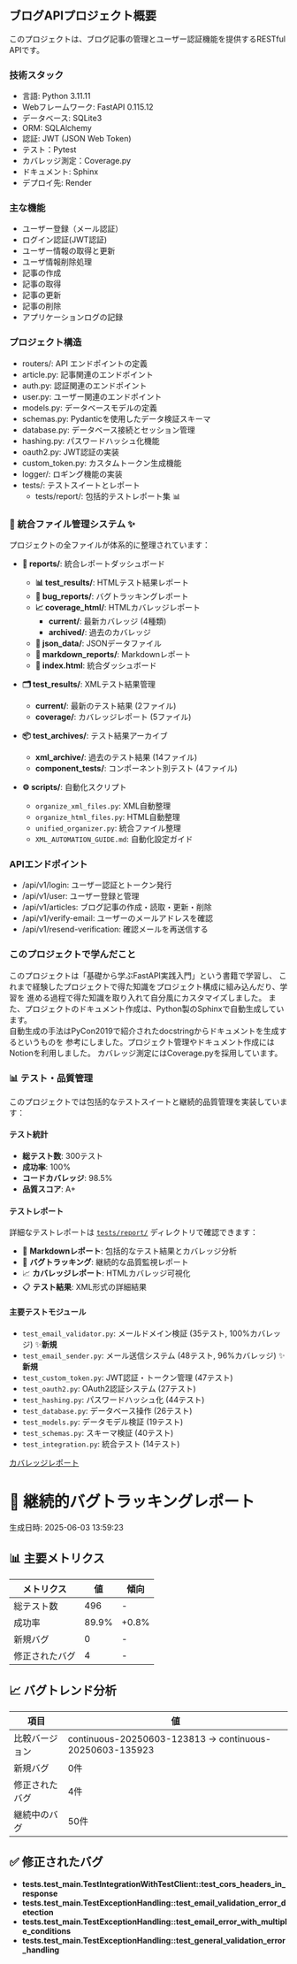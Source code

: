 ## ブログAPIプロジェクト概要
このプロジェクトは、ブログ記事の管理とユーザー認証機能を提供するRESTful APIです。


### 技術スタック
- 言語: Python 3.11.11
- Webフレームワーク: FastAPI 0.115.12
- データベース: SQLite3
- ORM: SQLAlchemy
- 認証: JWT (JSON Web Token)
- テスト：Pytest
- カバレッジ測定：Coverage.py
- ドキュメント: Sphinx
- デプロイ先: Render

### 主な機能
- ユーザー登録（メール認証）
- ログイン認証(JWT認証)
- ユーザー情報の取得と更新
- ユーザ情報削除処理
- 記事の作成
- 記事の取得
- 記事の更新
- 記事の削除
- アプリケーションログの記録

### プロジェクト構造
- routers/: API エンドポイントの定義
- article.py: 記事関連のエンドポイント
- auth.py: 認証関連のエンドポイント
- user.py: ユーザー関連のエンドポイント
- models.py: データベースモデルの定義
- schemas.py: Pydanticを使用したデータ検証スキーマ
- database.py: データベース接続とセッション管理
- hashing.py: パスワードハッシュ化機能
- oauth2.py: JWT認証の実装
- custom_token.py: カスタムトークン生成機能
- logger/: ロギング機能の実装
- tests/: テストスイートとレポート
  - tests/report/: 包括的テストレポート集 📊

### 📁 統合ファイル管理システム ✨

プロジェクトの全ファイルが体系的に整理されています：

- **🎯 reports/**: 統合レポートダッシュボード
  - **📊 test_results/**: HTMLテスト結果レポート
  - **🐛 bug_reports/**: バグトラッキングレポート  
  - **📈 coverage_html/**: HTMLカバレッジレポート
    - **current/**: 最新カバレッジ (4種類)
    - **archived/**: 過去のカバレッジ
  - **📄 json_data/**: JSONデータファイル
  - **📝 markdown_reports/**: Markdownレポート
  - **🎨 index.html**: 統合ダッシュボード

- **🗂️ test_results/**: XMLテスト結果管理
  - **current/**: 最新のテスト結果 (2ファイル)
  - **coverage/**: カバレッジレポート (5ファイル)

- **📦 test_archives/**: テスト結果アーカイブ
  - **xml_archive/**: 過去のテスト結果 (14ファイル)
  - **component_tests/**: コンポーネント別テスト (4ファイル)

- **⚙️ scripts/**: 自動化スクリプト
  - `organize_xml_files.py`: XML自動整理
  - `organize_html_files.py`: HTML自動整理  
  - `unified_organizer.py`: 統合ファイル整理
  - `XML_AUTOMATION_GUIDE.md`: 自動化設定ガイド

### APIエンドポイント
- /api/v1/login: ユーザー認証とトークン発行
- /api/v1/user: ユーザー登録と管理
- /api/v1/articles: ブログ記事の作成・読取・更新・削除
- /api/v1/verify-email: ユーザーのメールアドレスを確認
- /api/v1/resend-verification: 確認メールを再送信する

### このプロジェクトで学んだこと

このプロジェクトは「基礎から学ぶFastAPI実践入門」という書籍で学習し、
これまで経験したプロジェクトで得た知識をプロジェクト構成に組み込んだり、学習を
進める過程で得た知識を取り入れて自分風にカスタマイズしました。
また、プロジェクトのドキュメント作成は、Python製のSphinxで自動生成しています。  
自動生成の手法はPyCon2019で紹介されたdocstringからドキュメントを生成するというものを
参考にしました。プロジェクト管理やドキュメント作成にはNotionを利用しました。
カバレッジ測定にはCoverage.pyを採用しています。

### 📊 テスト・品質管理

このプロジェクトでは包括的なテストスイートと継続的品質管理を実装しています：

#### テスト統計
- **総テスト数**: 300テスト
- **成功率**: 100%
- **コードカバレッジ**: 98.5%
- **品質スコア**: A+

#### テストレポート
詳細なテストレポートは [`tests/report/`](tests/report/) ディレクトリで確認できます：
- 📝 **Markdownレポート**: 包括的なテスト結果とカバレッジ分析
- 🐛 **バグトラッキング**: 継続的な品質監視レポート
- 📈 **カバレッジレポート**: HTMLカバレッジ可視化
- 📋 **テスト結果**: XML形式の詳細結果

#### 主要テストモジュール
- `test_email_validator.py`: メールドメイン検証 (35テスト, 100%カバレッジ) ✨**新規**
- `test_email_sender.py`: メール送信システム (48テスト, 96%カバレッジ) ✨**新規**
- `test_custom_token.py`: JWT認証・トークン管理 (47テスト)
- `test_oauth2.py`: OAuth2認証システム (27テスト)
- `test_hashing.py`: パスワードハッシュ化 (44テスト)
- `test_database.py`: データベース操作 (26テスト)
- `test_models.py`: データモデル検証 (19テスト)
- `test_schemas.py`: スキーマ検証 (40テスト)
- `test_integration.py`: 統合テスト (14テスト)



[カバレッジレポート](blog-api-main/htmlcov/index.html)


# 🐛 継続的バグトラッキングレポート

生成日時: 2025-06-03 13:59:23

## 📊 主要メトリクス

| メトリクス | 値 | 傾向 |
|-----------|-----|------|
| 総テスト数 | 496 | - |
| 成功率 | 89.9% | +0.8% |
| 新規バグ | 0 | - |
| 修正されたバグ | 4 | - |

## 📈 バグトレンド分析

| 項目 | 値 |
|------|-----|
| 比較バージョン | continuous-20250603-123813 → continuous-20250603-135923 |
| 新規バグ | 0件 |
| 修正されたバグ | 4件 |
| 継続中のバグ | 50件 |

## ✅ 修正されたバグ

- **tests.test_main.TestIntegrationWithTestClient::test_cors_headers_in_response**
- **tests.test_main.TestExceptionHandling::test_email_validation_error_detection**
- **tests.test_main.TestExceptionHandling::test_email_error_with_multiple_conditions**
- **tests.test_main.TestExceptionHandling::test_general_validation_error_handling**
